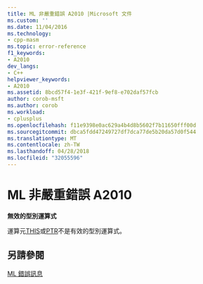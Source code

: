 ```yaml
---
title: ML 非嚴重錯誤 A2010 |Microsoft 文件
ms.custom: ''
ms.date: 11/04/2016
ms.technology:
- cpp-masm
ms.topic: error-reference
f1_keywords:
- A2010
dev_langs:
- C++
helpviewer_keywords:
- A2010
ms.assetid: 8bcd57f4-1e3f-421f-9ef8-e702daf57fcb
author: corob-msft
ms.author: corob
ms.workload:
- cplusplus
ms.openlocfilehash: f11e9398e0ac629a4b4d8b5602f7b11650fff00d
ms.sourcegitcommit: dbca5fdd47249727df7dca77de5b20da57d0f544
ms.translationtype: MT
ms.contentlocale: zh-TW
ms.lasthandoff: 04/28/2018
ms.locfileid: "32055596"
---
```

# <a name="ml-nonfatal-error-a2010"></a>ML 非嚴重錯誤 A2010
**無效的型別運算式**  
  
 運算元[THIS](../../assembler/masm/operator-this.md)或[PTR](../../assembler/masm/operator-ptr.md)不是有效的型別運算式。  
  
## <a name="see-also"></a>另請參閱  
 [ML 錯誤訊息](../../assembler/masm/ml-error-messages.md)
